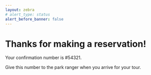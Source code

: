 ```yaml
---
layout: zebra
# alert_type: status
alert_before_banner: false
---
```


# Thanks for making a reservation!

Your confirmation number is #54321.

Give this number to the park ranger when you arrive for your tour.
